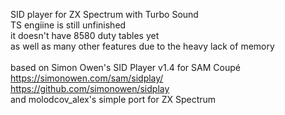SID player for ZX Spectrum with Turbo Sound
<br/> TS engiine is still unfinished
<br/> it doesn't have 8580 duty tables yet
<br/> as well as many other features due to the heavy lack of memory
<br/> 
<br/> based on Simon Owen's SID Player v1.4 for SAM Coupé
<br/> https://simonowen.com/sam/sidplay/
<br/> https://github.com/simonowen/sidplay
<br/> and molodcov_alex's simple port for ZX Spectrum
<br/> 


